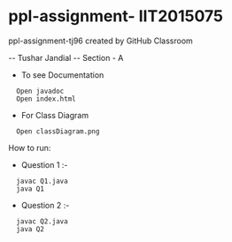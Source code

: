 # ppl-assignment- IIT2015075
ppl-assignment-tj96 created by GitHub Classroom

-- Tushar Jandial
-- Section - A

- To see Documentation
```
  Open javadoc
  Open index.html
```

- For Class Diagram
```
  Open classDiagram.png
```

How to run:

- Question 1 :-
```
  javac Q1.java
  java Q1
```

- Question 2 :-

```
  javac Q2.java
  java Q2
```


